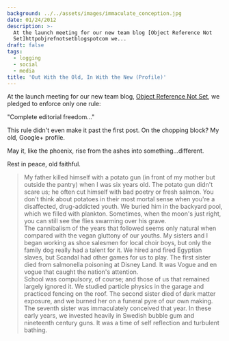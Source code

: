 ```yaml
---
background: ../../assets/images/immaculate_conception.jpg
date: 01/24/2012
description: >-
  At the launch meeting for our new team blog [Object Reference Not
  Set]httpobjrefnotsetblogspotcom we...
draft: false
tags:
  - logging
  - social
  - media
title: 'Out With the Old, In With the New (Profile)'
---
```

  
At the launch meeting for our new team blog, [Object Reference Not Set](http://objrefnotset.blogspot.com/), we pledged to enforce only one rule:  
  
"Complete editorial freedom..."  
  
This rule didn't even make it past the first post. On the chopping block? My old, Google+ profile.  
  
May it, like the phoenix, rise from the ashes into something...different.  
  
Rest in peace, old faithful.  
  
> My father killed himself with a potato gun (in front of my mother but outside the pantry) when I was six years old. The potato gun didn't scare us; he often cut himself with bad poetry or fresh salmon. You don't think about potatoes in their most mortal sense when you're a disaffected, drug-addicted youth. We buried him in the backyard pool, which we filled with plankton. Sometimes, when the moon's just right, you can still see the flies swarming over his grave.  
> The cannibalism of the years that followed seems only natural when compared with the vegan gluttony of our youths. My sisters and I began working as shoe salesmen for local choir boys, but only the family dog really had a talent for it. We hired and fired Egyptian slaves, but Scandal had other games for us to play. The first sister died from salmonella poisoning at Disney Land. It was Vogue and en vogue that caught the nation's attention.  
> School was compulsory, of course; and those of us that remained largely ignored it. We studied particle physics in the garage and practiced fencing on the roof. The second sister died of dark matter exposure, and we burned her on a funeral pyre of our own making. The seventh sister was immaculately conceived that year. In these early years, we invested heavily in Swedish bubble gum and nineteenth century guns. It was a time of self reflection and turbulent bathing.  

